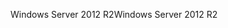 <span data-ttu-id="898a4-101">Windows Server 2012 R2</span><span class="sxs-lookup"><span data-stu-id="898a4-101">Windows Server 2012 R2</span></span>